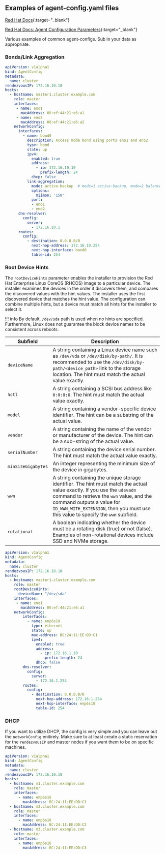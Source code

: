## Examples of agent-config.yaml files

[Red Hat Docs](https://docs.redhat.com/en/documentation/openshift_container_platform/4.17/html/installing_an_on-premise_cluster_with_the_agent-based_installer/preparing-to-install-with-agent-based-installer#agent-host-config_preparing-to-install-with-agent-based-installer){:target="_blank"}

[Red Hat Docs: Agent Configuration Parameters](https://docs.redhat.com/en/documentation/openshift_container_platform/4.17/html/installing_an_on-premise_cluster_with_the_agent-based_installer/installation-config-parameters-agent#agent-configuration-parameters_installation-config-parameters-agent){:target="_blank"}

Various examples of common agent-configs. Sub in your data as appropriate.

### Bonds/Link Aggregation

```yaml
apiVersion: v1alpha1
kind: AgentConfig
metadata:
  name: cluster
rendezvousIP: 172.16.10.10
hosts:
  - hostname: master1.cluster.example.com
    role: master
    interfaces:
     - name: eno1
       macAddress: 00:ef:44:21:e6:a1
     - name: eno2
       macAddress: 00:ef:44:21:e6:a2
    networkConfig:
      interfaces:
        - name: bond0
          description: Access mode bond using ports eno1 and eno2
          type: bond
          state: up
          ipv4:
            enabled: true
            address:
              - ip: 172.16.10.10
                prefix-length: 24
            dhcp: false
          link-aggregation:
            mode: active-backup  # mode=1 active-backup, mode=2 balance-xor or mode=4 802.3ad
            options:
              miimon: '150'
            port:
            - eno1
            - eno2
      dns-resolver:
        config:
          server:
            - 172.16.10.1
      routes:
        config:
          - destination: 0.0.0.0/0
            next-hop-address: 172.16.10.254
            next-hop-interface: bond0
            table-id: 254
```

### Root Device Hints
The `rootDeviceHints` parameter enables the installer to provision the Red Hat Enterprise Linux CoreOS (RHCOS) image to a particular device. The installer examines the devices in the order it discovers them, and compares the discovered values with the hint values. The installer uses the first discovered device that matches the hint value. The configuration can combine multiple hints, but a device must match all hints for the installer to select it.

!!! info
    By default, `/dev/sda` path is used when no hints are specified. Furthermore, Linux does not guarantee the block device names to be consistent across reboots.

|Subfield|Description|
|-       |-          |
|`deviceName`|A string containing a Linux device name such as `/dev/vda` or `/dev/disk/by-path/`. It is recommended to use the `/dev/disk/by-path/<device_path>` link to the storage location. The hint must match the actual value exactly.|
|`hctl`|A string containing a SCSI bus address like `0:0:0:0`. The hint must match the actual value exactly.|
|`model`|A string containing a vendor-specific device identifier. The hint can be a substring of the actual value.|
|`vendor`|A string containing the name of the vendor or manufacturer of the device. The hint can be a sub-string of the actual value.|
|`serialNumber`|A string containing the device serial number. The hint must match the actual value exactly.|
|`minSizeGigabytes`|An integer representing the minimum size of the device in gigabytes.|
|`wwn`|A string containing the unique storage identifier. The hint must match the actual value exactly. If you use the `udevadm` command to retrieve the `wwn` value, and the command outputs a value for `ID_WWN_WITH_EXTENSION`, then you must use this value to specify the `wwn` subfield.|
|`rotational`|A boolean indicating whether the device must be a rotating disk (true) or not (false). Examples of non-rotational devices include SSD and NVMe storage.|


```yaml
apiVersion: v1alpha1
kind: AgentConfig
metadata:
  name: cluster
rendezvousIP: 172.16.10.10
hosts:
  - hostname: master1.cluster.example.com
    role: master
    rootDeviceHints:
      deviceName: "/dev/sda"
    interfaces:
     - name: eno1
       macAddress: 00:ef:44:21:e6:a1
    networkConfig:
        interfaces:
          - name: enp6s18
            type: ethernet
            state: up
            mac-address: BC:24:11:EE:DD:C1
            ipv4:
              enabled: true
              address:
                - ip: 172.16.1.10
                  prefix-length: 24
              dhcp: false
        dns-resolver:
          config:
            server:
              - 172.16.1.254
        routes:
          config:
            - destination: 0.0.0.0/0
              next-hop-address: 172.16.1.254
              next-hop-interface: enp6s18
              table-id: 254
```

### DHCP
If you want to utilize DHCP, the config is very simple and you can leave out the `networkConfig` enitirely. Make sure to at least create a static reservation for the `rendezvousIP` and master nodes if you want them to be on specific machines.

```yaml
apiVersion: v1alpha1
kind: AgentConfig
metadata:
  name: cluster
rendezvousIP: 172.16.10.10
hosts:
  - hostname: m1.cluster.example.com
    role: master
    interfaces:
      - name: enp6s18
        macAddress: BC:24:11:EE:DD:C1
  - hostname: m2.cluster.example.com
    role: master
    interfaces:
      - name: enp6s18
        macAddress: BC:24:11:EE:DD:C2
  - hostname: m3.cluster.example.com
    role: master
    interfaces:
      - name: enp6s18
        macAddress: BC:24:11:EE:DD:C3
```